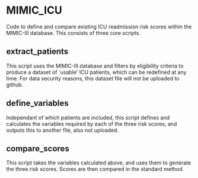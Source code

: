# MIMIC_ICU
Code to define and compare existing ICU readmission risk scores within the MIMIC-III database. This consists of three core scripts.

## extract_patients

This script uses the MIMIC-III database and filters by eligibility criteria to produce a dataset of `usable' ICU patients, which can be redefined at any time. For data security reasons, this dataset file will not be uploaded to github.

## define_variables

Independant of which patients are included, this script defines and calculates the variables required by each of the three risk scores, and outputs this to another file, also not uploaded.

## compare_scores

This script takes the variables calculated above, and uses them to generate the three risk scores. Scores are then compared in the standard method.